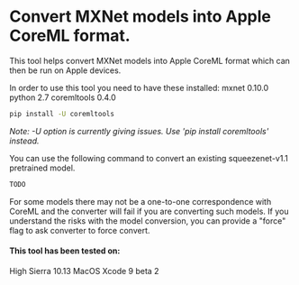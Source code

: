 # Convert MXNet models into Apple CoreML format.

This tool helps convert MXNet models into Apple CoreML format which can then be run on Apple devices.

In order to use this tool you need to have these installed:
mxnet 0.10.0
python 2.7
coremltools 0.4.0
```bash
pip install -U coremltools
```
_Note: -U option is currently giving issues. Use 'pip install coremltools' instead._

You can use the following command to convert an existing squeezenet-v1.1 pretrained model.

```bash
TODO
```

For some models there may not be a one-to-one correspondence with CoreML and the converter will fail if you are converting such models.
If you understand the risks with the model conversion, you can provide a "force" flag to ask converter to force convert.

#### This tool has been tested on:
High Sierra 10.13 MacOS
Xcode 9 beta 2